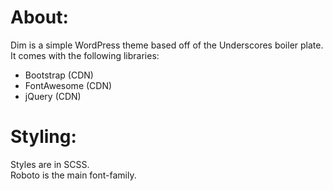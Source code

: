 # About:
Dim is a simple WordPress theme based off of the Underscores boiler plate.  
It comes with the following libraries:  
- Bootstrap (CDN)
- FontAwesome (CDN)
- jQuery (CDN)

# Styling:
Styles are in SCSS.    
Roboto is the main font-family.  